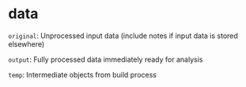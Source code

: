 # data

`original`: Unprocessed input data (include notes if input data is stored elsewhere)

`output`: Fully processed data immediately ready for analysis

`temp`: Intermediate objects from build process

